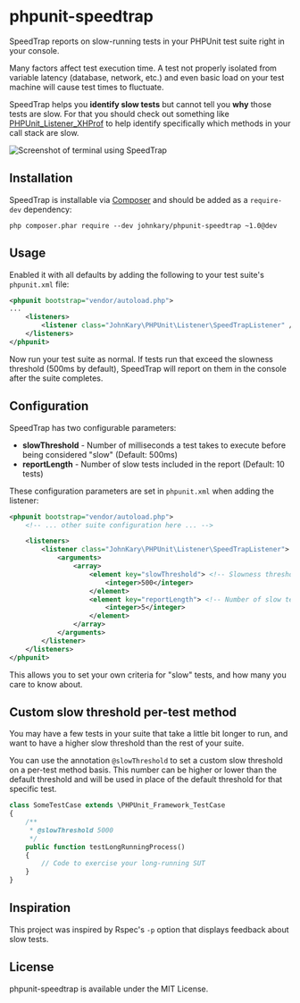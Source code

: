 # phpunit-speedtrap

SpeedTrap reports on slow-running tests in your PHPUnit test suite right in your console.

Many factors affect test execution time. A test not properly isolated from variable latency (database, network, etc.) and even basic load on your test machine will cause test times to fluctuate.

SpeedTrap helps you **identify slow tests** but cannot tell you **why** those tests are slow. For that you should check out something like [PHPUnit\_Listener\_XHProf](https://github.com/sebastianbergmann/phpunit-testlistener-xhprof) to help identify specifically which methods in your call stack are slow.

![Screenshot of terminal using SpeedTrap](http://i.imgur.com/Zr34giR.png)

## Installation

SpeedTrap is installable via [Composer](http://getcomposer.org) and should be added as a `require-dev` dependency:

    php composer.phar require --dev johnkary/phpunit-speedtrap ~1.0@dev


## Usage

Enabled it with all defaults by adding the following to your test suite's `phpunit.xml` file:

```xml
<phpunit bootstrap="vendor/autoload.php">
...
    <listeners>
        <listener class="JohnKary\PHPUnit\Listener\SpeedTrapListener" />
    </listeners>
</phpunit>
```

Now run your test suite as normal. If tests run that exceed the slowness threshold (500ms by default), SpeedTrap will report on them in the console after the suite completes.

## Configuration

SpeedTrap has two configurable parameters:

* **slowThreshold** - Number of milliseconds a test takes to execute before being considered "slow" (Default: 500ms)
* **reportLength** - Number of slow tests included in the report (Default: 10 tests)

These configuration parameters are set in `phpunit.xml` when adding the listener:

```xml
<phpunit bootstrap="vendor/autoload.php">
    <!-- ... other suite configuration here ... -->

    <listeners>
        <listener class="JohnKary\PHPUnit\Listener\SpeedTrapListener">
            <arguments>
                <array>
                    <element key="slowThreshold"> <!-- Slowness threshold in ms -->
                        <integer>500</integer>
                    </element>
                    <element key="reportLength"> <!-- Number of slow tests to report on -->
                        <integer>5</integer>
                    </element>
                </array>
            </arguments>
        </listener>
    </listeners>
</phpunit>
```

This allows you to set your own criteria for "slow" tests, and how many you care to know about.

## Custom slow threshold per-test method

You may have a few tests in your suite that take a little bit longer to run, and want to have a higher slow threshold than the rest of your suite.

You can use the annotation `@slowThreshold` to set a custom slow threshold on a per-test method basis. This number can be higher or lower than the default threshold and will be used in place of the default threshold for that specific test.

```php
class SomeTestCase extends \PHPUnit_Framework_TestCase
{
    /**
     * @slowThreshold 5000
     */
    public function testLongRunningProcess()
    {
        // Code to exercise your long-running SUT
    }
}
```

## Inspiration

This project was inspired by Rspec's `-p` option that displays feedback about slow tests.

## License

phpunit-speedtrap is available under the MIT License.
